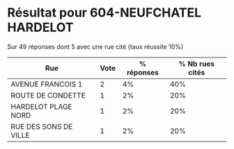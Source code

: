 # Résultat pour 604-NEUFCHATEL HARDELOT

Sur 49 réponses dont 5 avec une rue cité (taux réussite 10%)

| Rue | Vote | % réponses | % Nb rues cités|
|-----|------|------------|----------------|
| AVENUE FRANCOIS 1 | 2 | 4% | 40%|
| ROUTE DE CONDETTE | 1 | 2% | 20%|
| HARDELOT PLAGE NORD | 1 | 2% | 20%|
| RUE DES SONS DE VILLE | 1 | 2% | 20%|
